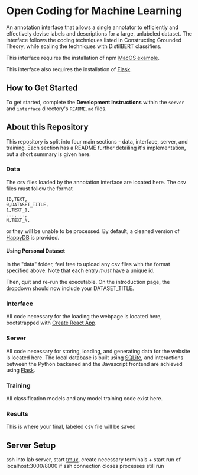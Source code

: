 # Open Coding for Machine Learning

An annotation interface that allows a single annotator to efficiently and effectively devise labels and descriptions for a large, unlabeled dataset. The interface follows the coding techniques listed in Constructing Grounded Theory, while scaling the techniques with DistilBERT classifiers.

This interface requires the installation of npm [MacOS example](https://changelog.com/posts/install-node-js-with-homebrew-on-os-x). 

This interface also requires the installation of [Flask](https://flask.palletsprojects.com/en/2.0.x/installation/#virtual-environments).

## How to Get Started

To get started, complete the **Development Instructions** within the `server` and `interface` directory's `README.md` files. 

<!-- Get started by running the executable file

```
$ ./open_coding
```

Then, navigate to [http://localhost:3000/](http://localhost:3000/). Note that you may have to replace 'localhost' with your computer's IP address.

HappyDB is already available for annotation and label creation. If you would like to upload your own dataset, please see **Using Personal Data**. -->

## About this Repository

This repository is split into four main sections - data, interface, server, and training. Each section has a README further detailing it's implementation, but a short summary is given here.

### Data

The csv files loaded by the annotation interface are located here. The csv files must follow the format

```
ID,TEXT,
0,DATASET_TITLE,
1,TEXT_1,
...,...,
N,TEXT_N,
```

or they will be unable to be processed. By default, a cleaned version of [HappyDB](https://github.com/megagonlabs/HappyDB) is provided.

#### Using Personal Dataset

In the "data" folder, feel free to upload any csv files with the format specified above. Note that each entry *must* have a unique id. 

Then, quit and re-run the executable. On the introduction page, the dropdown should now include your DATASET_TITLE.

### Interface

All code necessary for the loading the webpage is located here, bootstrapped with [Create React App](https://github.com/facebook/create-react-app).  

### Server

All code necessary for storing, loading, and generating data for the website is located here. The local database is built using [SQLite](https://docs.python.org/3/library/sqlite3.html), and interactions between the Python backened and the Javascript frontend are achieved using [Flask](https://flask.palletsprojects.com/en/2.0.x/).

### Training

All classification models and any model training code exist here. 

### Results

This is where your final, labeled csv file will be saved

## Server Setup

ssh into lab server, start [tmux](https://github.com/tmux/tmux/wiki), create necessary terminals + start run of localhost:3000/8000
if ssh connection closes processes still run